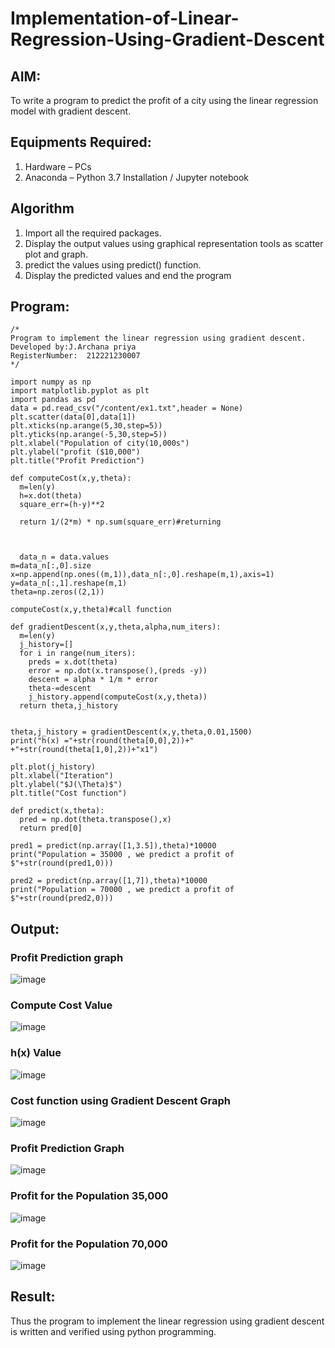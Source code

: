 # Implementation-of-Linear-Regression-Using-Gradient-Descent

## AIM:
To write a program to predict the profit of a city using the linear regression model with gradient descent.

## Equipments Required:
1. Hardware – PCs
2. Anaconda – Python 3.7 Installation / Jupyter notebook

## Algorithm
1. Import all the required packages.
2. Display the output values using graphical representation tools as scatter plot and graph.
3. predict the values using predict() function.
4. Display the predicted values and end the program

## Program:
```
/*
Program to implement the linear regression using gradient descent.
Developed by:J.Archana priya 
RegisterNumber:  212221230007
*/
```
```
import numpy as np
import matplotlib.pyplot as plt
import pandas as pd
data = pd.read_csv("/content/ex1.txt",header = None)
plt.scatter(data[0],data[1])
plt.xticks(np.arange(5,30,step=5))
plt.yticks(np.arange(-5,30,step=5))
plt.xlabel("Population of city(10,000s")
plt.ylabel("profit ($10,000")
plt.title("Profit Prediction")

def computeCost(x,y,theta):
  m=len(y)
  h=x.dot(theta)
  square_err=(h-y)**2

  return 1/(2*m) * np.sum(square_err)#returning
  
  
  
  data_n = data.values
m=data_n[:,0].size
x=np.append(np.ones((m,1)),data_n[:,0].reshape(m,1),axis=1)
y=data_n[:,1].reshape(m,1)
theta=np.zeros((2,1))

computeCost(x,y,theta)#call function

def gradientDescent(x,y,theta,alpha,num_iters):
  m=len(y)
  j_history=[]
  for i in range(num_iters):
    preds = x.dot(theta)
    error = np.dot(x.transpose(),(preds -y))
    descent = alpha * 1/m * error
    theta-=descent
    j_history.append(computeCost(x,y,theta))
  return theta,j_history


theta,j_history = gradientDescent(x,y,theta,0.01,1500)
print("h(x) ="+str(round(theta[0,0],2))+" +"+str(round(theta[1,0],2))+"x1")

plt.plot(j_history)
plt.xlabel("Iteration")
plt.ylabel("$J(\Theta)$")
plt.title("Cost function")

def predict(x,theta):
  pred = np.dot(theta.transpose(),x)
  return pred[0]

pred1 = predict(np.array([1,3.5]),theta)*10000
print("Population = 35000 , we predict a profit of $"+str(round(pred1,0)))

pred2 = predict(np.array([1,7]),theta)*10000
print("Population = 70000 , we predict a profit of $"+str(round(pred2,0)))
```

## Output:
### Profit Prediction graph
![image](https://user-images.githubusercontent.com/93427594/235610622-409dbfef-7e35-4447-b024-a67ef88891fa.png)
### Compute Cost Value
![image](https://user-images.githubusercontent.com/93427594/235610744-d7064657-d18d-428d-89d6-61ee0acaefba.png)
### h(x) Value
![image](https://user-images.githubusercontent.com/93427594/235610825-f2d4e44f-5b4d-49d2-945a-ec94240b4118.png)
### Cost function using Gradient Descent Graph
![image](https://user-images.githubusercontent.com/93427594/235610891-2aaad5e9-4ca5-4701-abdc-793b839ea0b7.png)
### Profit Prediction Graph
![image](https://user-images.githubusercontent.com/93427594/235611203-9ecca8cb-11d9-44a1-9189-d4a800c0bea0.png)
### Profit for the Population 35,000
![image](https://user-images.githubusercontent.com/93427594/235611260-ce342a12-d7ba-44b6-925f-79852d8d57d6.png)
### Profit for the Population 70,000
![image](https://user-images.githubusercontent.com/93427594/235611424-13f271c1-b9ea-4863-9e61-460c9fb2b3fe.png)

 
## Result:
Thus the program to implement the linear regression using gradient descent is written and verified using python programming.
